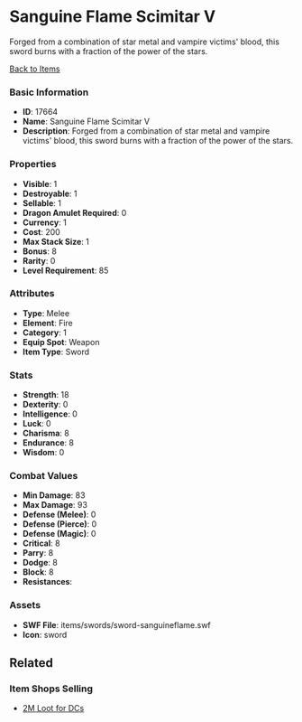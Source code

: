 # Sanguine Flame Scimitar V

Forged from a combination of star metal and vampire victims' blood, this sword burns with a fraction of the power of the stars.

[Back to Items](../items.md)

### Basic Information

- **ID**: 17664
- **Name**: Sanguine Flame Scimitar V
- **Description**: Forged from a combination of star metal and vampire victims&#039; blood, this sword burns with a fraction of the power of the stars.

### Properties

- **Visible**: 1
- **Destroyable**: 1
- **Sellable**: 1
- **Dragon Amulet Required**: 0
- **Currency**: 1
- **Cost**: 200
- **Max Stack Size**: 1
- **Bonus**: 8
- **Rarity**: 0
- **Level Requirement**: 85

### Attributes

- **Type**: Melee
- **Element**: Fire
- **Category**: 1
- **Equip Spot**: Weapon
- **Item Type**: Sword

### Stats

- **Strength**: 18
- **Dexterity**: 0
- **Intelligence**: 0
- **Luck**: 0
- **Charisma**: 8
- **Endurance**: 8
- **Wisdom**: 0

### Combat Values

- **Min Damage**: 83
- **Max Damage**: 93
- **Defense (Melee)**: 0
- **Defense (Pierce)**: 0
- **Defense (Magic)**: 0
- **Critical**: 8
- **Parry**: 8
- **Dodge**: 8
- **Block**: 8
- **Resistances**: 

### Assets

- **SWF File**: items/swords/sword-sanguineflame.swf
- **Icon**: sword

## Related

### Item Shops Selling

- [2M Loot for DCs](../item-shops/574-2m-loot-for-dcs.md)

